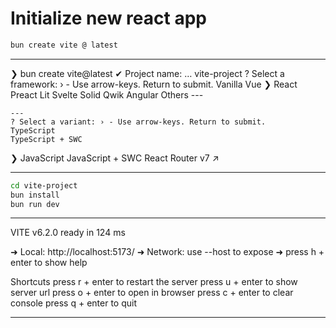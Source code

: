 # Initialize new react app

```bash
bun create vite @ latest
```
---
❯ bun create vite@latest
✔ Project name: … vite-project
? Select a framework: › - Use arrow-keys. Return to submit.
    Vanilla
    Vue
❯   React
    Preact
    Lit
    Svelte
    Solid
    Qwik
    Angular
    Others
    ---

    ---
    ? Select a variant: › - Use arrow-keys. Return to submit.
    TypeScript
    TypeScript + SWC
❯   JavaScript
    JavaScript + SWC
    React Router v7 ↗

---

```bash
cd vite-project
bun install
bun run dev
```

---  
  VITE v6.2.0  ready in 124 ms

  ➜  Local:   http://localhost:5173/
  ➜  Network: use --host to expose
  ➜  press h + enter to show help

  Shortcuts
  press r + enter to restart the server
  press u + enter to show server url
  press o + enter to open in browser
  press c + enter to clear console
  press q + enter to quit  

---  
